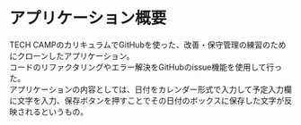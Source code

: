 # アプリケーション概要
TECH CAMPのカリキュラムでGitHubを使った、改善・保守管理の練習のためにクローンしたアプリケーション。  
コードのリファクタリングやエラー解決をGitHubのissue機能を使用して行った。  
アプリケーションの内容としては、日付をカレンダー形式で入力して予定入力欄に文字を入力、保存ボタンを押すことでその日付のボックスに保存した文字が反映されるというもの。  